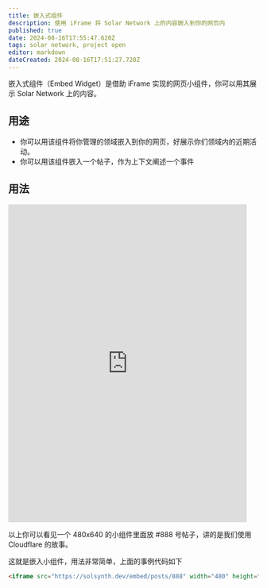 ```yaml
---
title: 嵌入式组件
description: 使用 iFrame 将 Solar Network 上的内容嵌入到你的网页内
published: true
date: 2024-08-16T17:55:47.620Z
tags: solar network, project open
editor: markdown
dateCreated: 2024-08-16T17:51:27.720Z
---
```


嵌入式组件（Embed Widget）是借助 iFrame 实现的网页小组件，你可以用其展示 Solar Network 上的内容。

## 用途

- 你可以用该组件将你管理的领域嵌入到你的网页，好展示你们领域内的近期活动。
- 你可以用该组件嵌入一个帖子，作为上下文阐述一个事件

## 用法

<iframe src="https://solsynth.dev/embed/posts/888" width="480" height="640" frameborder="0"></iframe>

以上你可以看见一个 480x640 的小组件里面放 #888 号帖子，讲的是我们使用 Cloudflare 的故事。

这就是嵌入小组件，用法非常简单，上面的事例代码如下

```html
<iframe src="https://solsynth.dev/embed/posts/888" width="480" height="640" frameborder="0"></iframe>
```
